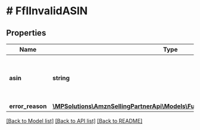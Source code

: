 # # FfIInvalidASIN

## Properties

Name | Type | Description | Notes
------------ | ------------- | ------------- | -------------
**asin** | **string** | The Amazon Standard Identification Number (ASIN) of the item. | [optional]
**error_reason** | [**\MPSolutions\AmznSellingPartnerApi\Models\FulfillmentInbound\FfIErrorReason**](FfIErrorReason.md) |  | [optional]

[[Back to Model list]](../../README.md#models) [[Back to API list]](../../README.md#endpoints) [[Back to README]](../../README.md)
